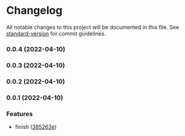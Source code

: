 # Changelog

All notable changes to this project will be documented in this file. See [standard-version](https://github.com/conventional-changelog/standard-version) for commit guidelines.

### 0.0.4 (2022-04-10)

### 0.0.3 (2022-04-10)

### 0.0.2 (2022-04-10)

### 0.0.1 (2022-04-10)


### Features

* finish ([385263e](https://github.com/fupengl/parsed-tsconfig/commit/385263e213a7ff854c4f625323e20e893755d621))
